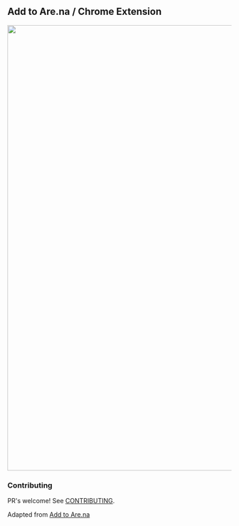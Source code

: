 ## Add to Are.na / Chrome Extension

<img src="/img/preview.png" width="1000">

### Contributing

PR's welcome! See [CONTRIBUTING](CONTRIBUTING.md).

Adapted from [Add to Are.na]()